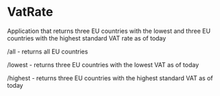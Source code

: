 # VatRate
Application that returns three EU countries with the lowest and three EU countries with the highest standard VAT rate as of today 

/all - returns all EU countries

/lowest - returns three EU countries with the lowest VAT as of today

/highest - returns three EU countries with the highest standard VAT as of today
